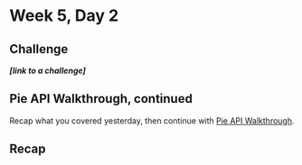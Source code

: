 # Week 5, Day 2


## Challenge

***[link to a challenge]***





## Pie API Walkthrough, continued

Recap what you covered yesterday, then continue with [Pie API Walkthrough](../pieAPIWalkthrough.md).






## Recap

